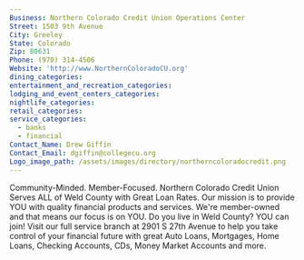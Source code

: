 ```yaml
---
Business: Northern Colorado Credit Union Operations Center
Street: 1503 9th Avenue
City: Greeley
State: Colorado
Zip: 80631
Phone: (970) 314-4506
Website: 'http://www.NorthernColoradoCU.org'
dining_categories:
entertainment_and_recreation_categories:
lodging_and_event_centers_categories:
nightlife_categories:
retail_categories:
service_categories:
  - banks
  - financial
Contact_Name: Drew Giffin
Contact_Email: dgiffin@collegecu.org
Logo_image_path: /assets/images/directory/northerncoloradocredit.png
---
```



Community-Minded. Member-Focused. Northern Colorado Credit Union Serves ALL of Weld County with Great Loan Rates. Our mission is to provide YOU with quality financial products and services. We're member-owned and that means our focus is on YOU. Do you live in Weld County? YOU can join! Visit our full service branch at 2901 S 27th Avenue to help you take control of your financial future with great Auto Loans, Mortgages, Home Loans, Checking Accounts, CDs, Money Market Accounts and more.&nbsp;